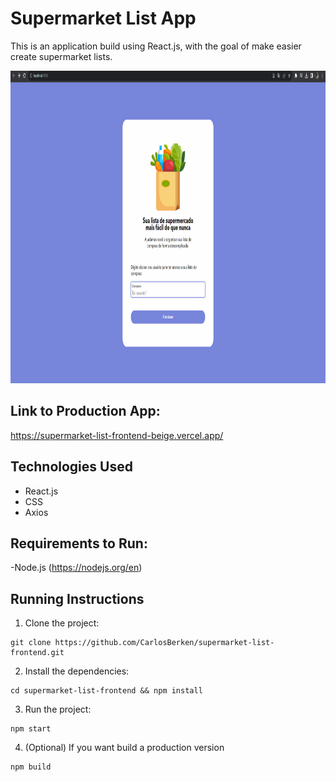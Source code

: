 # Supermarket List App

This is an application build using React.js, with the goal of make easier create supermarket lists.

<p>
  <img height="500" src="./public/images/demo.gif">
</p>

## Link to Production App:

https://supermarket-list-frontend-beige.vercel.app/

## Technologies Used

- React.js
- CSS
- Axios

## Requirements to Run:

-Node.js (https://nodejs.org/en)

## Running Instructions

1. Clone the project:

```
git clone https://github.com/CarlosBerken/supermarket-list-frontend.git
```

2. Install the dependencies:

```
cd supermarket-list-frontend && npm install
```

3.  Run the project:

```
npm start
```

4. (Optional) If you want build a production version

```
npm build
```

